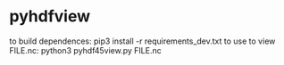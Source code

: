 # pyhdfview
to build dependences:
	pip3 install -r requirements_dev.txt
to use to view FILE.nc:
	python3 pyhdf45view.py FILE.nc
